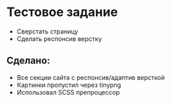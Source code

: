 # Тестовое задание

- Сверстать страницу
- Сделать респонсив верстку

## Сделано:

- Все секции сайта с респонсив/адаптив версткой
- Картинки пропустил через tinypng
- Использовал SCSS препроцессор


